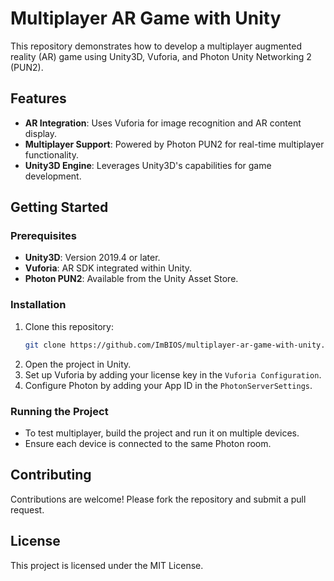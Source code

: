 # Multiplayer AR Game with Unity

This repository demonstrates how to develop a multiplayer augmented reality (AR) game using Unity3D, Vuforia, and Photon Unity Networking 2 (PUN2).

## Features
- **AR Integration**: Uses Vuforia for image recognition and AR content display.
- **Multiplayer Support**: Powered by Photon PUN2 for real-time multiplayer functionality.
- **Unity3D Engine**: Leverages Unity3D's capabilities for game development.

## Getting Started

### Prerequisites
- **Unity3D**: Version 2019.4 or later.
- **Vuforia**: AR SDK integrated within Unity.
- **Photon PUN2**: Available from the Unity Asset Store.

### Installation
1. Clone this repository:
   ```bash
   git clone https://github.com/ImBIOS/multiplayer-ar-game-with-unity.git
   ```
2. Open the project in Unity.
3. Set up Vuforia by adding your license key in the `Vuforia Configuration`.
4. Configure Photon by adding your App ID in the `PhotonServerSettings`.

### Running the Project
- To test multiplayer, build the project and run it on multiple devices.
- Ensure each device is connected to the same Photon room.

## Contributing
Contributions are welcome! Please fork the repository and submit a pull request.

## License
This project is licensed under the MIT License.
